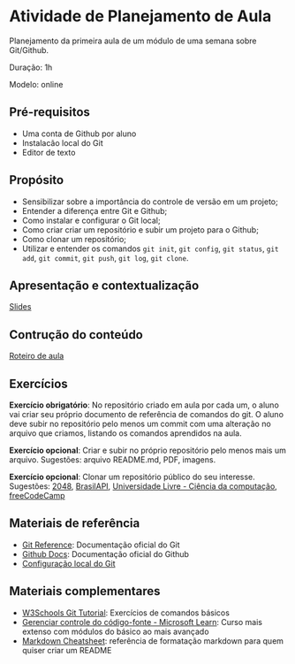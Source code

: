 # Atividade de Planejamento de Aula
Planejamento da primeira aula de um módulo de uma semana sobre Git/Github. 

Duração: 1h

Modelo: online




## Pré-requisitos
- Uma conta de Github por aluno
- Instalacão local do Git
- Editor de texto


## Propósito
- Sensibilizar sobre a importância do controle de versão em um projeto;
- Entender a diferença entre Git e Github;
- Como instalar e configurar o Git local;
- Como criar criar um repositório e subir um projeto para o Github;
- Como clonar um repositório;
- Utilizar e entender os comandos `git init`, `git config`, `git status`, `git add`, `git commit`, `git push`, `git log`, `git clone`.

## Apresentação e contextualização
[Slides](intro-git-github.pdf)

## Contrução do conteúdo
[Roteiro de aula](roteiro.md)

## Exercícios
**Exercício obrigatório**: No repositório criado em aula por cada um, o aluno vai criar seu próprio documento de referência de comandos do git. O aluno deve subir no repositório pelo menos um commit com uma alteração no arquivo que criamos, listando os comandos aprendidos na aula. 

**Exercício opcional**: Criar e subir no próprio repositório pelo menos mais um arquivo. Sugestões: arquivo README.md, PDF, imagens.

**Exercício opcional**: Clonar um repositório público do seu interesse. Sugestões: [2048](https://github.com/gabrielecirulli/2048), [BrasilAPI](https://github.com/BrasilAPI/BrasilAPI), [Universidade Livre - Ciência da computação](https://github.com/Universidade-Livre/ciencia-da-computacao), [freeCodeCamp](https://github.com/freeCodeCamp/freeCodeCamp)

## Materiais de referência
- [Git Reference](https://git-scm.com/docs): Documentação oficial do Git
- [Github Docs](https://docs.github.com/pt): Documentação oficial do Github
- [Configuração local do Git](https://git-scm.com/book/pt-br/v2/Come%C3%A7ando-Configura%C3%A7%C3%A3o-Inicial-do-Git)

## Materiais complementares
- [W3Schools Git Tutorial](https://www.w3schools.com/git/): Exercícios de comandos básicos
- [Gerenciar controle do código-fonte - Microsoft Learn](https://learn.microsoft.com/pt-br/training/paths/az-400-manage-source-control/): Curso mais extenso com módulos do básico ao mais avançado
- [Markdown Cheatsheet](https://github.com/adam-p/markdown-here/wiki/Markdown-Cheatsheet): referência de formatação markdown para quem quiser criar um README